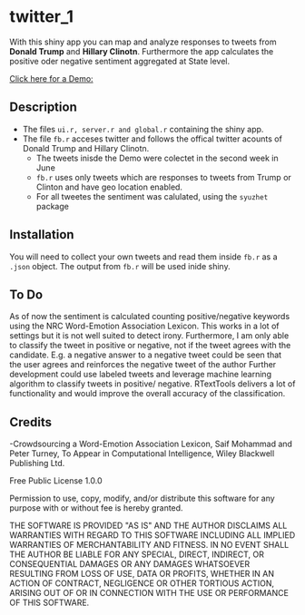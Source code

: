 # twitter_1
With this shiny app you can map and analyze responses to tweets from **Donald Trump** and **Hillary Clinotn**.
Furthermore the app calculates the positive oder negative sentiment aggregated at State level.

<a href="https://jonaskr.shinyapps.io/twitter_1/">Click here for a Demo:</a> 

## Description
- The files `ui.r, server.r and global.r` containing the shiny app. 
- The file `fb.r` acceses twitter and follows the offical twitter acounts of Donald Trump and Hillary Clinotn.
  - The tweets inisde the Demo were colectet in the second week in June 
  - `fb.r` uses only tweets which are responses to tweets from Trump or Clinton and have geo location enabled. 
  - For all tweetes the sentiment was calulated, using the `syuzhet` package
  

## Installation 
You will need to collect your own tweets and read them inside `fb.r` as a `.json` object. The output from `fb.r` will be used inide shiny.

## To Do
As of now the sentiment is calculated counting positive/negative keywords using the NRC Word-Emotion Association Lexicon. This works in a lot of settings but it is not well suited to detect irony. 
Furthermore, I am only able to classify the tweet in positive or negative, not if the tweet agrees with the candidate. E.g. a negative answer to a negative tweet could be seen that the user agrees and reinforces the negative tweet of the author
Further development could use labeled tweets and leverage machine learning algorithm to classify tweets in positive/ negative. RTextTools delivers a lot of functionality and would improve the overall accuracy of the classification. 


## Credits
-Crowdsourcing a Word-Emotion Association Lexicon, Saif Mohammad and Peter Turney, To Appear in Computational Intelligence, Wiley Blackwell Publishing Ltd.

Free Public License 1.0.0

Permission to use, copy, modify, and/or distribute this software for
any purpose with or without fee is hereby granted.

THE SOFTWARE IS PROVIDED "AS IS" AND THE AUTHOR DISCLAIMS ALL
WARRANTIES WITH REGARD TO THIS SOFTWARE INCLUDING ALL IMPLIED WARRANTIES
OF MERCHANTABILITY AND FITNESS. IN NO EVENT SHALL THE AUTHOR BE LIABLE
FOR ANY SPECIAL, DIRECT, INDIRECT, OR CONSEQUENTIAL DAMAGES OR ANY
DAMAGES WHATSOEVER RESULTING FROM LOSS OF USE, DATA OR PROFITS, WHETHER IN
AN ACTION OF CONTRACT, NEGLIGENCE OR OTHER TORTIOUS ACTION, ARISING OUT
OF OR IN CONNECTION WITH THE USE OR PERFORMANCE OF THIS SOFTWARE.

